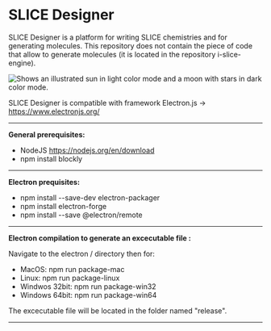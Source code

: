 # SLICE Designer
SLICE Designer is a platform for writing SLICE chemistries and for generating molecules. This repository does not contain the piece of code that allow to generate molecules (it is located in the repository i-slice-engine).

<picture>
  <source media="(prefers-color-scheme: dark)" srcset="https://github.com/victoriendelannee/slice-app/blob/main/electron/Icon-white/icon.png">
  <source media="(prefers-color-scheme: light)" srcset="https://github.com/victoriendelannee/slice-app/blob/main/electron/Icon-white/icon.png">
  <img alt="Shows an illustrated sun in light color mode and a moon with stars in dark color mode." src="https://user-images.githubusercontent.com/25423296/163456779-a8556205-d0a5-45e2-ac17-42d089e3c3f8.png">
</picture>


SLICE Designer is compatible with framework Electron.js -> https://www.electronjs.org/

***********

**General prerequisites:**

- NodeJS https://nodejs.org/en/download
- npm install blockly

***********

**Electron prequisites:**
- npm install --save-dev electron-packager
- npm install electron-forge
- npm install --save @electron/remote

***********

**Electron compilation to generate an excecutable file :**

Navigate to the electron / directory then for:
- MacOS: npm run package-mac
- Linux: npm run package-linux
- Windwos 32bit: npm run package-win32
- Windows 64bit: npm run package-win64

The excecutable file will be located in the folder named "release".
***********
